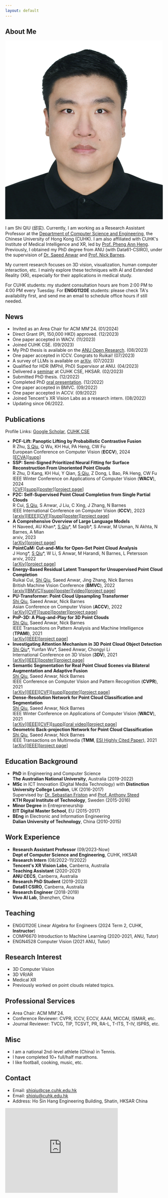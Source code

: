 ```yaml
---
layout: default
---
```


## About Me
<img class="profile-picture" src="me.jpg">

I am Shi QIU (邱实). Currently, I am working as a Research Assistant Professor at the [Department of Computer Science and Engineering](https://www.cse.cuhk.edu.hk/), the Chinese University of Hong Kong (CUHK). I am also affiliated with CUHK's Institute of Medical Intelligence and XR, led by [Prof. Pheng Ann Heng](http://www.cse.cuhk.edu.hk/~pheng/). Previously, I obtained my PhD degree from ANU (with Data61-CSIRO), under the supervision of [Dr. Saeed Anwar](https://saeed-anwar.github.io/) and [Prof. Nick Barnes](http://users.cecs.anu.edu.au/~nmb/). 

My current research focuses on 3D vision, visualization, human computer interaction, etc. I mainly explore these techniques with AI and Extended Reality (XR), especially for their applications in medical study. 

For CUHK students: my student consultation hours are from 2:00 PM to 4:00 PM every Tuesday. For **ENGG1120E** students: please check TA's availability first, and send me an email to schedule office hours if still needed. 

## News
* Invited as an Area Chair for ACM MM'24. (01/2024)
* Direct Grant (PI, 150,000 HKD) approved. (12/2023)
* One paper accepted in WACV. (11/2023)
* Joined CUHK CSE. (09/2023)
* My PhD thesis is available on the [ANU Open Research](https://openresearch-repository.anu.edu.au/handle/1885/294551). (08/2023)
* One paper accepted in ICCV. Congrats to Ruikai! (07/2023) 
* A survey of LLMs is available on [arXiv](https://arxiv.org/abs/2307.06435). (07/2023)
* Qualified for HDR (MPhil, PhD) Supervisor at ANU. (04/2023)
* Delivered a [seminar](https://www.cse.cuhk.edu.hk/upcoming-events/learning-deep-feature-representations-of-3d-point-cloud-data/) at CUHK CSE, HKSAR. (02/2023)
* Submitted PhD thesis. (12/2022) 
* Completed PhD [oral presentation](https://drive.google.com/file/d/1s5WA7QUt-KPXTKrVfX8OfKB_EPONPWlh/view?usp=sharing). (12/2022)
* One paper accepted in BMVC. (09/2022) 
* One paper accepted in ACCV. (09/2022) 
* Joined Tencent's XR Vision Labs as a research intern. (08/2022)
* Updating since 06/2022.

## Publications   
Profile Links: [Google Scholar](https://scholar.google.com/citations?user=OPNVthUAAAAJ), [CUHK CSE](https://www.cse.cuhk.edu.hk/people/faculty/shi-qiu/)
* **PCF-Lift: Panoptic Lifting by Probabilistic Contrastive Fusion**  
R Zhu, <ins>S Qiu</ins>, Q Wu, KH Hui, PA Heng, CW Fu  
European Conference on Computer Vision (**ECCV**), 2024  
[[ECVA](https://www.ecva.net/papers/eccv_2024/papers_ECCV/papers/00187.pdf)][[supp](https://www.ecva.net/papers/eccv_2024/papers_ECCV/papers/00187-supp.pdf)]  
* **SSP: Semi-Signed Prioritized Neural Fitting for Surface Reconstruction From Unoriented Point Clouds**  
R Zhu, D Kang, KH Hui, Y Qian, <ins>S Qiu</ins>, Z Dong, L Bao, PA Heng, CW Fu  
IEEE Winter Conference on Applications of Computer Vision (**WACV**), 2024  
[[CVF](https://openaccess.thecvf.com/content/WACV2024/papers/Zhu_SSP_Semi-Signed_Prioritized_Neural_Fitting_for_Surface_Reconstruction_From_Unoriented_WACV_2024_paper.pdf)][[supp](https://openaccess.thecvf.com/content/WACV2024/supplemental/Zhu_SSP_Semi-Signed_Prioritized_WACV_2024_supplemental.pdf)][[poster](https://runsong123.github.io/SSP/media/wacv24-2527.pdf)][[project page](https://github.com/Runsong123/SSP)]
* **P2C: Self-Supervised Point Cloud Completion from Single Partial Clouds**  
R Cui, <ins>S Qiu</ins>, S Anwar, J Liu, C Xing, J Zhang, N Barnes  
IEEE International Conference on Computer Vision (**ICCV**), 2023  
[[arxiv](https://arxiv.org/abs/2307.14726)][[IEEE](https://ieeexplore.ieee.org/document/10376600)][[CVF](https://openaccess.thecvf.com/content/ICCV2023/papers/Cui_P2C_Self-Supervised_Point_Cloud_Completion_from_Single_Partial_Clouds_ICCV_2023_paper.pdf)][[supp](https://openaccess.thecvf.com/content/ICCV2023/supplemental/Cui_P2C_Self-Supervised_Point_ICCV_2023_supplemental.pdf)][[poster](https://github.com/CuiRuikai/Partial2Complete/blob/main/assets/ICCV_Poster.pdf)][[project page](https://github.com/CuiRuikai/Partial2Complete)]
* **A Comprehensive Overview of Large Language Models**  
H Naveed, AU Khan\*, <ins>S Qiu</ins>\*, M Saqib\*, S Anwar, M Usman, N Akhta, N Barnes, A Mian  
arxiv, 2023  
[[arXiv](https://arxiv.org/abs/2307.06435)][[project page](https://github.com/humza909/LLM_Survey)] 
* **PointCaM: Cut-and-Mix for Open-Set Point Cloud Analysis**   
J Hong\*, <ins>S Qiu</ins>\*, W Li, S Anwar, M Harandi, N Barnes, L Petersson  
arxiv, 2022  
[[arXiv](https://arxiv.org/abs/2212.02011)][[project page](https://github.com/ShiQiu0419/pointcam)]  
* **Energy-Based Residual Latent Transport for Unsupervised Point Cloud Completion**   
Ruikai Cui, <ins>Shi Qiu</ins>, Saeed Anwar, Jing Zhang, Nick Barnes  
British Machine Vision Conference (**BMVC**), 2022  
[[arxiv](https://arxiv.org/abs/2211.06820)][[BMVC](https://bmvc2022.mpi-inf.mpg.de/0048.pdf)][[supp](https://bmvc2022.mpi-inf.mpg.de/0048_supp.zip)][[poster](https://bmvc2022.mpi-inf.mpg.de/0048_poster.pdf)][[video](https://bmvc2022.mpi-inf.mpg.de/0048_video.mp4)][[project page](https://github.com/CuiRuikai/Latent-Transport-UPCN)]  
* **PU-Transformer: Point Cloud Upsampling Transformer**   
<ins>Shi Qiu</ins>, Saeed Anwar, Nick Barnes  
Asian Conference on Computer Vision (**ACCV**), 2022  
[[arXiv](https://arxiv.org/abs/2111.12242)][[CVF](https://openaccess.thecvf.com/content/ACCV2022/papers/Qiu_PU-Transformer_Point_Cloud_Upsampling_Transformer_ACCV_2022_paper.pdf)][[supp](https://openaccess.thecvf.com/content/ACCV2022/supplemental/Qiu_PU-Transformer_Point_Cloud_ACCV_2022_supplemental.pdf)][[poster](https://github.com/ShiQiu0419/PU-Transformer/blob/main/accv2022_poster.pdf)][[project page](https://github.com/ShiQiu0419/PU-Transformer)]  
* **PnP-3D: A Plug-and-Play for 3D Point Clouds**   
<ins>Shi Qiu</ins>, Saeed Anwar, Nick Barnes  
IEEE Transactions on Pattern Analysis and Machine Intelligence  
(**TPAMI**), 2021  
[[arXiv](https://arxiv.org/abs/2108.07378)][[IEEE](https://ieeexplore.ieee.org/document/9661313)][[project page](https://github.com/ShiQiu0419/pnp-3d)]  
* **Investigating Attention Mechanism in 3D Point Cloud Object Detection**   
<ins>Shi Qiu</ins>\*, Yunfan Wu\*, Saeed Anwar, Chongyi Li  
International Conference on 3D Vision (**3DV**), 2021  
[[arXiv](https://arxiv.org/abs/2108.00620)][[IEEE](https://ieeexplore.ieee.org/document/9665862)][[poster](https://github.com/ShiQiu0419/attentions_in_3D_detection/blob/main/059-poster.pdf)][[project page](https://github.com/ShiQiu0419/attentions_in_3D_detection)]  
* **Semantic Segmentation for Real Point Cloud Scenes via Bilateral Augmentation and Adaptive Fusion**   
<ins>Shi Qiu</ins>, Saeed Anwar, Nick Barnes  
IEEE Conference on Computer Vision and Pattern Recognition (**CVPR**), 2021  
[[arXiv](https://arxiv.org/abs/2103.07074)][[IEEE](https://ieeexplore.ieee.org/document/9577557)][[CVF](https://openaccess.thecvf.com/content/CVPR2021/papers/Qiu_Semantic_Segmentation_for_Real_Point_Cloud_Scenes_via_Bilateral_Augmentation_CVPR_2021_paper.pdf)][[supp](https://openaccess.thecvf.com/content/CVPR2021/supplemental/Qiu_Semantic_Segmentation_for_CVPR_2021_supplemental.pdf)][[poster](https://github.com/ShiQiu0419/BAAF-Net/blob/main/cvpr2021_poster.pdf)][[project page](https://github.com/ShiQiu0419/BAAF-Net)]
* **Dense-Resolution Network for Point Cloud Classification and Segmentation**   
<ins>Shi Qiu</ins>, Saeed Anwar, Nick Barnes  
IEEE Winter Conference on Applications of Computer Vision (**WACV**), 2021  
[[arXiv](https://arxiv.org/abs/2005.06734)][[IEEE](https://ieeexplore.ieee.org/document/9423047)][[CVF](https://openaccess.thecvf.com/content/WACV2021/papers/Qiu_Dense-Resolution_Network_for_Point_Cloud_Classification_and_Segmentation_WACV_2021_paper.pdf)][[supp](https://openaccess.thecvf.com/content/WACV2021/supplemental/Qiu_Dense-Resolution_Network_for_WACV_2021_supplemental.pdf)][[oral video](https://youtu.be/TnbksHzaJzw)][[project page](https://github.com/ShiQiu0419/DRNet)] 
* **Geometric Back-projection Network for Point Cloud Classification**  
<ins>Shi Qiu</ins>, Saeed Anwar, Nick Barnes  
IEEE Transactions on Multimedia (**TMM**, [ESI Highly Cited Paper](https://www.webofscience.com/wos/woscc/full-record/WOS:000778959200013)), 2021  
[[arXiv](https://arxiv.org/abs/1911.12885)][[IEEE](https://ieeexplore.ieee.org/document/9410405)][[project page](https://github.com/ShiQiu0419/GFNet)]

## Education Background
* **PhD** in Engineering and Computer Science  
**The Australian National University**, Australia (2019-2022)  
* **MSc** in ICT Innovation (Digital Media Technology) with **Distinction**  
**University College London**, UK (2016-2017)  
Supervised by: [Dr. Sebastian Friston](https://wp.cs.ucl.ac.uk/sebastianfriston/) and [Prof. Anthony Steed](https://wp.cs.ucl.ac.uk/anthonysteed/)  
**KTH Royal Institute of Technology**, Sweden (2015-2016)
* **Minor Degree** in Entrepreneurship  
**EIT Digital Master School**, EU (2015-2017) 
* **BEng** in Electronic and Information Engineering  
**Dalian University of Technology**, China (2010-2015)

## Work Experience
* **Research Assistant Professor** (09/2023-Now)  
**Dept of Computer Science and Engineering**, CUHK, HKSAR 
* **Research Intern** (08/2022-11/2022)  
**Tencent's XR Vision Labs**, Canberra, Australia 
* **Teaching Assistant** (2020-2021)    
**ANU CECS**, Canberra, Australia 
* **Research PhD Student** (2019-2023)  
**Data61 CSIRO**, Canberra, Australia  
* **Research Engineer** (2018-2019)  
**Vivo AI Lab**, Shenzhen, China

## Teaching
* ENGG1120E Linear Algebra for Engineers (2024 Term 2, CUHK, **Instructor**)  
* COMP6670 Introduction to Machine Learning (2020-2021, ANU, Tutor)  
* ENGN4528 Computer Vision (2021 ANU, Tutor)

## Research Interest
* 3D Computer Vision
* 3D VR/AR
* Medical XR  
* Previously worked on point clouds related topics.

## Professional Services
* Area Chair: ACM MM'24.
* Conference Reviewer: CVPR, ICCV, ECCV, AAAI, MICCAI, ISMAR, etc.
* Journal Reviewer: TVCG, TIP, TCSVT, PR, RA-L, T-ITS, T-IV, ISPRS, etc.

## Misc
* I am a national 2nd-level athlete (China) in Tennis.
* I have completed 10+ full/half marathons.
* I like football, cooking, music, etc.

## Contact
* Email: [shiqiu@cse.cuhk.edu.hk](mailto:shiqiu@cse.cuhk.edu.hk)
* Email: [shiqiu@cuhk.edu.hk](mailto:shiqiu@cuhk.edu.hk)  
* Address: Ho Sin Hang Engineering Building, Shatin, HKSAR China

<iframe src="https://www.google.com/maps/embed?pb=!1m18!1m12!1m3!1d14752.974518026218!2d114.19648450256373!3d22.419854223609768!2m3!1f0!2f0!3f0!3m2!1i1024!2i768!4f13.1!3m3!1m2!1s0x3404089c48ad23c7%3A0xf3d7947db4f6ad99!2z5L2V5ZaE6KGh5bel56iL5a2m5aSn5qW8!5e0!3m2!1szh-CN!2shk!4v1695791075937!5m2!1szh-CN!2shk" width="360" height="270" frameborder="0" style="border:0;" allowfullscreen=""></iframe>
